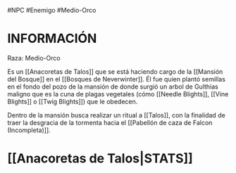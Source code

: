 #NPC #Enemigo #Medio-Orco 
# INFORMACIÓN 
Raza: Medio-Orco

Es un [[Anacoretas de Talos]] que se está haciendo cargo de la [[Mansión del Bosque]] en el [[Bosques de Neverwinter]]. Él fue quien plantó semillas en el fondo del pozo de la mansión de donde surgió un arbol de Gulthias maligno que es la cuna de plagas vegetales (cómo [[Needle Blights]], [[Vine Blights]] o [[Twig Blights]]) que le obedecen.

Dentro de la mansión busca realizar un ritual a [[Talos]], con la finalidad de traer la desgracia de la tormenta hacia el [[Pabellón de caza de Falcon (Incompleta)]].

# [[Anacoretas de Talos|STATS]]